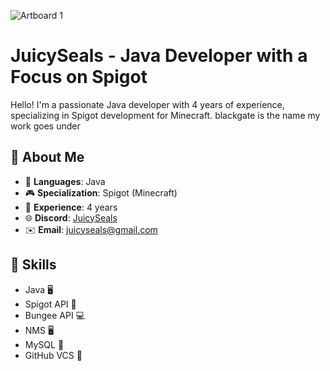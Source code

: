 ![Artboard 1](https://github.com/JuicySeals/JuicySeals/assets/64713886/1de81c6d-2ba5-432b-a401-b4a7d8e84222)

# JuicySeals - Java Developer with a Focus on Spigot
Hello! I'm a passionate Java developer with 4 years of experience, specializing in Spigot development for Minecraft. blackgate is the name my work goes under

## 🚀 About Me

- 💼 **Languages**: Java
- 🎮 **Specialization**: Spigot (Minecraft)
- 📆 **Experience**: 4 years
- 🌐 **Discord**: [JuicySeals](https://discord.com/users/503906085015388160)
- ✉️ **Email**: juicyseals@gmail.com

## 🔧 Skills

- Java 🖥️ 
- Spigot API 🚰
- Bungee API 💻 
- NMS 🖥️ 
- MySQL 💽
- GitHub VCS 💾
